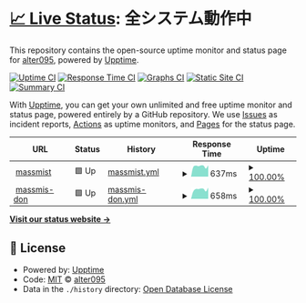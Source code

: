 # [📈 Live Status](https://alter095.github.io/monitor_upptime): <!--live status--> **全システム動作中**

This repository contains the open-source uptime monitor and status page for [alter095](https://alter095.github.io/monitor_upptime), powered by [Upptime](https://github.com/upptime/upptime).

[![Uptime CI](https://github.com/alter095/monitor_upptime/workflows/Uptime%20CI/badge.svg)](https://github.com/alter095/monitor_upptime/actions?query=workflow%3A%22Uptime+CI%22)
[![Response Time CI](https://github.com/alter095/monitor_upptime/workflows/Response%20Time%20CI/badge.svg)](https://github.com/alter095/monitor_upptime/actions?query=workflow%3A%22Response+Time+CI%22)
[![Graphs CI](https://github.com/alter095/monitor_upptime/workflows/Graphs%20CI/badge.svg)](https://github.com/alter095/monitor_upptime/actions?query=workflow%3A%22Graphs+CI%22)
[![Static Site CI](https://github.com/alter095/monitor_upptime/workflows/Static%20Site%20CI/badge.svg)](https://github.com/alter095/monitor_upptime/actions?query=workflow%3A%22Static+Site+CI%22)
[![Summary CI](https://github.com/alter095/monitor_upptime/workflows/Summary%20CI/badge.svg)](https://github.com/alter095/monitor_upptime/actions?query=workflow%3A%22Summary+CI%22)

With [Upptime](https://upptime.js.org), you can get your own unlimited and free uptime monitor and status page, powered entirely by a GitHub repository. We use [Issues](https://github.com/alter095/monitor_upptime/issues) as incident reports, [Actions](https://github.com/alter095/monitor_upptime/actions) as uptime monitors, and [Pages](https://alter095.github.io/monitor_upptime) for the status page.

<!--start: status pages-->
<!-- This summary is generated by Upptime (https://github.com/upptime/upptime) -->
<!-- Do not edit this manually, your changes will be overwritten -->
<!-- prettier-ignore -->
| URL | Status | History | Response Time | Uptime |
| --- | ------ | ------- | ------------- | ------ |
| <img alt="" src="https://icons.duckduckgo.com/ip3/massmist.net.ico" height="13"> [massmist](https://massmist.net/) | 🟩 Up | [massmist.yml](https://github.com/alter095/monitor_upptime/commits/HEAD/history/massmist.yml) | <details><summary><img alt="Response time graph" src="./graphs/massmist/response-time-week.png" height="20"> 637ms</summary><br><a href="https://monupp.massmist.net/history/massmist"><img alt="Response time 710" src="https://img.shields.io/endpoint?url=https%3A%2F%2Fraw.githubusercontent.com%2Falter095%2Fmonitor_upptime%2FHEAD%2Fapi%2Fmassmist%2Fresponse-time.json"></a><br><a href="https://monupp.massmist.net/history/massmist"><img alt="24-hour response time 684" src="https://img.shields.io/endpoint?url=https%3A%2F%2Fraw.githubusercontent.com%2Falter095%2Fmonitor_upptime%2FHEAD%2Fapi%2Fmassmist%2Fresponse-time-day.json"></a><br><a href="https://monupp.massmist.net/history/massmist"><img alt="7-day response time 637" src="https://img.shields.io/endpoint?url=https%3A%2F%2Fraw.githubusercontent.com%2Falter095%2Fmonitor_upptime%2FHEAD%2Fapi%2Fmassmist%2Fresponse-time-week.json"></a><br><a href="https://monupp.massmist.net/history/massmist"><img alt="30-day response time 630" src="https://img.shields.io/endpoint?url=https%3A%2F%2Fraw.githubusercontent.com%2Falter095%2Fmonitor_upptime%2FHEAD%2Fapi%2Fmassmist%2Fresponse-time-month.json"></a><br><a href="https://monupp.massmist.net/history/massmist"><img alt="1-year response time 736" src="https://img.shields.io/endpoint?url=https%3A%2F%2Fraw.githubusercontent.com%2Falter095%2Fmonitor_upptime%2FHEAD%2Fapi%2Fmassmist%2Fresponse-time-year.json"></a></details> | <details><summary><a href="https://monupp.massmist.net/history/massmist">100.00%</a></summary><a href="https://monupp.massmist.net/history/massmist"><img alt="All-time uptime 93.57%" src="https://img.shields.io/endpoint?url=https%3A%2F%2Fraw.githubusercontent.com%2Falter095%2Fmonitor_upptime%2FHEAD%2Fapi%2Fmassmist%2Fuptime.json"></a><br><a href="https://monupp.massmist.net/history/massmist"><img alt="24-hour uptime 100.00%" src="https://img.shields.io/endpoint?url=https%3A%2F%2Fraw.githubusercontent.com%2Falter095%2Fmonitor_upptime%2FHEAD%2Fapi%2Fmassmist%2Fuptime-day.json"></a><br><a href="https://monupp.massmist.net/history/massmist"><img alt="7-day uptime 100.00%" src="https://img.shields.io/endpoint?url=https%3A%2F%2Fraw.githubusercontent.com%2Falter095%2Fmonitor_upptime%2FHEAD%2Fapi%2Fmassmist%2Fuptime-week.json"></a><br><a href="https://monupp.massmist.net/history/massmist"><img alt="30-day uptime 100.00%" src="https://img.shields.io/endpoint?url=https%3A%2F%2Fraw.githubusercontent.com%2Falter095%2Fmonitor_upptime%2FHEAD%2Fapi%2Fmassmist%2Fuptime-month.json"></a><br><a href="https://monupp.massmist.net/history/massmist"><img alt="1-year uptime 94.81%" src="https://img.shields.io/endpoint?url=https%3A%2F%2Fraw.githubusercontent.com%2Falter095%2Fmonitor_upptime%2FHEAD%2Fapi%2Fmassmist%2Fuptime-year.json"></a></details>
| <img alt="" src="https://icons.duckduckgo.com/ip3/mstdn.massmist.net.ico" height="13"> [massmis-don](https://mstdn.massmist.net/) | 🟩 Up | [massmis-don.yml](https://github.com/alter095/monitor_upptime/commits/HEAD/history/massmis-don.yml) | <details><summary><img alt="Response time graph" src="./graphs/massmis-don/response-time-week.png" height="20"> 658ms</summary><br><a href="https://monupp.massmist.net/history/massmis-don"><img alt="Response time 678" src="https://img.shields.io/endpoint?url=https%3A%2F%2Fraw.githubusercontent.com%2Falter095%2Fmonitor_upptime%2FHEAD%2Fapi%2Fmassmis-don%2Fresponse-time.json"></a><br><a href="https://monupp.massmist.net/history/massmis-don"><img alt="24-hour response time 773" src="https://img.shields.io/endpoint?url=https%3A%2F%2Fraw.githubusercontent.com%2Falter095%2Fmonitor_upptime%2FHEAD%2Fapi%2Fmassmis-don%2Fresponse-time-day.json"></a><br><a href="https://monupp.massmist.net/history/massmis-don"><img alt="7-day response time 658" src="https://img.shields.io/endpoint?url=https%3A%2F%2Fraw.githubusercontent.com%2Falter095%2Fmonitor_upptime%2FHEAD%2Fapi%2Fmassmis-don%2Fresponse-time-week.json"></a><br><a href="https://monupp.massmist.net/history/massmis-don"><img alt="30-day response time 640" src="https://img.shields.io/endpoint?url=https%3A%2F%2Fraw.githubusercontent.com%2Falter095%2Fmonitor_upptime%2FHEAD%2Fapi%2Fmassmis-don%2Fresponse-time-month.json"></a><br><a href="https://monupp.massmist.net/history/massmis-don"><img alt="1-year response time 678" src="https://img.shields.io/endpoint?url=https%3A%2F%2Fraw.githubusercontent.com%2Falter095%2Fmonitor_upptime%2FHEAD%2Fapi%2Fmassmis-don%2Fresponse-time-year.json"></a></details> | <details><summary><a href="https://monupp.massmist.net/history/massmis-don">100.00%</a></summary><a href="https://monupp.massmist.net/history/massmis-don"><img alt="All-time uptime 99.98%" src="https://img.shields.io/endpoint?url=https%3A%2F%2Fraw.githubusercontent.com%2Falter095%2Fmonitor_upptime%2FHEAD%2Fapi%2Fmassmis-don%2Fuptime.json"></a><br><a href="https://monupp.massmist.net/history/massmis-don"><img alt="24-hour uptime 100.00%" src="https://img.shields.io/endpoint?url=https%3A%2F%2Fraw.githubusercontent.com%2Falter095%2Fmonitor_upptime%2FHEAD%2Fapi%2Fmassmis-don%2Fuptime-day.json"></a><br><a href="https://monupp.massmist.net/history/massmis-don"><img alt="7-day uptime 100.00%" src="https://img.shields.io/endpoint?url=https%3A%2F%2Fraw.githubusercontent.com%2Falter095%2Fmonitor_upptime%2FHEAD%2Fapi%2Fmassmis-don%2Fuptime-week.json"></a><br><a href="https://monupp.massmist.net/history/massmis-don"><img alt="30-day uptime 100.00%" src="https://img.shields.io/endpoint?url=https%3A%2F%2Fraw.githubusercontent.com%2Falter095%2Fmonitor_upptime%2FHEAD%2Fapi%2Fmassmis-don%2Fuptime-month.json"></a><br><a href="https://monupp.massmist.net/history/massmis-don"><img alt="1-year uptime 99.98%" src="https://img.shields.io/endpoint?url=https%3A%2F%2Fraw.githubusercontent.com%2Falter095%2Fmonitor_upptime%2FHEAD%2Fapi%2Fmassmis-don%2Fuptime-year.json"></a></details>

<!--end: status pages-->

[**Visit our status website →**](https://alter095.github.io/monitor_upptime)

## 📄 License

- Powered by: [Upptime](https://github.com/upptime/upptime)
- Code: [MIT](./LICENSE) © [alter095](https://alter095.github.io/monitor_upptime)
- Data in the `./history` directory: [Open Database License](https://opendatacommons.org/licenses/odbl/1-0/)
